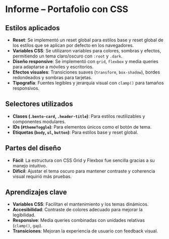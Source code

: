 # Informe – Portafolio con CSS

## Estilos aplicados
- **Reset**: Se implementó un reset global para estilos base y reset global de los estilos que se aplican por defecto en los navegadores.
- **Variables CSS**: Se utilizaron variables para colores, sombras y efectos, permitiendo un tema claro/oscuro con `:root` y `.dark`.  
- **Diseño responsive**: Se implementó con `grid`, `flexbox` y media queries para adaptarse a móviles y escritorios.  
- **Efectos visuales**: Transiciones suaves (`transform`, `box-shadow`), bordes redondeados y sombras para tarjetas.  
- **Tipografía**: Fuentes legibles y jerarquía visual con `clamp()` para tamaños responsivos.  

## Selectores utilizados
- **Clases (`.bento-card`, `.header-title`)**: Para estilos reutilizables y componentes modulares.  
- **IDs (`#themeToggle`)**: Para elementos únicos como el botón de tema.  
- **Etiquetas (`body`, `ul`, `button`)**: Para estilos base y reset global.  

## Partes del diseño
- **Fácil**: La estructura con CSS Grid y Flexbox fue sencilla gracias a su manejo intuitivo.  
- **Difícil**: Ajustar el tema oscuro para mantener contraste y coherencia visual requirió más pruebas.  

## Aprendizajes clave
- **Variables CSS**: Facilitan el mantenimiento y los temas dinámicos.  
- **Accesibilidad**: Contraste de colores adecuado para mejorar la legibilidad.
- **Responsive**: Media queries combinadas con unidades relativas (`clamp()`, `gap`).  
- **Transiciones**: Mejoran la experiencia de usuario con feedback visual.  